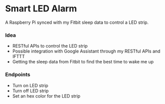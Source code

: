 # Smart LED Alarm
A Raspberry Pi synced with my Fitbit sleep data to control a LED strip.

### Idea
- RESTful APIs to control the LED strip
- Possible integration with Google Assistant through my RESTful APIs and IFTTT
- Getting the sleep data from Fitbit to find the best time to wake me up

### Endpoints
- Turn on LED strip 
- Turn off LED strip
- Set an hex color for the LED strip
